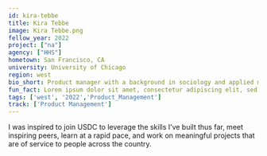 ```yaml
---
id: kira-tebbe
title: Kira Tebbe
image: Kira Tebbe.png
fellow_year: 2022
project: ["na"]
agency: ["HHS"]
hometown: San Francisco, CA
university: University of Chicago
region: west
bio_short: Product manager with a background in sociology and applied mathematics. 
fun_fact: Lorem ipsum dolor sit amet, consectetur adipiscing elit, sed do eiusmod tempor incididunt ut labore et dolore magna aliqua. Ut quis nostrud laboris. nisi ut aliquip ex ea commodo consequat.
tags: ['west', '2022','Product_Management']
track: ['Product Management']
---
```


I was inspired to join USDC to leverage the skills I’ve built thus far, meet inspiring peers, learn at a rapid pace, and work on meaningful projects that are of service to people across the country. 